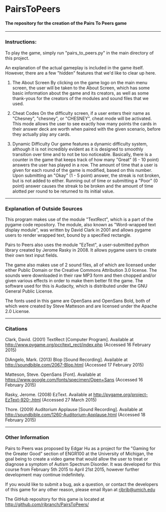 # PairsToPeers
#### The repository for the creation of the Pairs To Peers game

***
### Instructions:

To play the game, simply run "pairs_to_peers.py" in the main directory of this project.

An explanation of the actual gameplay is included in the game itself.  However, there are a few "hidden" features that we'd like to clear up here.

1. The About Screen
By clicking on the game logo on the main menu screen, the user will be taken to the About Screen, which has some basic information about the game and its creators, as well as some thank-yous for the creators of the modules and sound files that we used.

2. Cheat Codes
On the difficulty screen, if a user enters their name as "Chesney", "chesney", or "CHESNEY", cheat mode will be activated.  This mode allows the user to see exactly how many points the cards in their answer deck are worth when paired with the given scenario, before they actually play any cards.

3. Dynamic Difficulty
Our game features a dynamic difficulty system, although it is not incredibly evident as it is designed to smoothly transition over time and to not be too noticeable.  Basically, there is a counter in the game that keeps track of how many "Great" (6 - 10 point) answers the user has played in a row.  The amount of time that a user is given for each round of the game is modified, based on this number.  Upon submitting an "Okay" (1 - 5 point) answer, the streak is not broken, but is not added to either.  Running out of time or submitting a "Poor" (0 point) answer causes the streak to be broken and the amount of time alotted per round to be returned to its initial value.

***
### Explanation of Outside Sources

This program makes use of the module "TextRect", which is a part of the pygame code repository.  The module, also known as "Word-wrapped text display module", was written by David Clark in 2001 and allows pygame users to render wrapped text, bound by a specified rectangle.

Pairs to Peers also uses the module "EzText", a user-submitted python library created by Jerome Rasky in 2008.  It allows pygame users to create their own text input fields.

The game also makes use of 2 sound files, all of which are licensed under either Public Domain or the Creative Commons Attribution 3.0 license.  The sounds were downloaded in their raw MP3 form and then chopped and/or given various effects in order to make them better fit the game.  The software used for this is Audacity, which is distributed under the GNU General Public License.

The fonts used in this game are OpenSans and OpenSans Bold, both of which were created by Steve Matteson and are licensed under the Apache 2.0 License. 

***
### Citations

Clark, David.  (2001) TextRect [Computer Program].  Available at http://www.pygame.org/pcr/text_rect/index.php (Accessed 16 February 2015)

DiAngelo, Mark. (2013) Blop [Sound Recording].  Available at http://soundbible.com/2067-Blop.html (Accessed 17 February 2015)

Matteson, Steve. OpenSans [Font].  Available at https://www.google.com/fonts/specimen/Open+Sans (Accessed 16 February 2015)

Rasky, Jerome. (2008) EzText. Available at http://pygame.org/project-EzText-920-.html (Accessed 27 March 2015)

Thore. (2009) Auditorium Applause [Sound Recording].  Available at http://soundbible.com/1260-Auditorium-Applause.html (Accessed 18 February 2015)

***
### Other Information

Pairs to Peers was proposed by Edgar Hu as a project for the "Gaming for the Greater Good" section of ENGR100 at the University of Michigan, the goal being to create a video game that would allow the user to treat or diagnose a symptom of Autism Spectrum Disorder.  It was developed for this course from February 5th 2015 to April 21st 2015, however further development may continue indefinitely.

If you would like to submit a bug, ask a question, or contact the developers of this game for any other reason, please email Ryan at rjbrjb@umich.edu

The GitHub repository for this game is located at http://github.com/rjbranch/PairsToPeers/